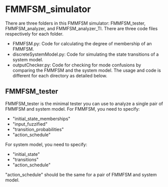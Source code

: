 # FMMFSM_simulator
There are three folders in this FMMFSM simulator: FMMFSM_tester, FMMFSM_analyzer, and FMMFSM_analyzer_Tl.
There are three code files respectively for each folder.
- FMMFSM.py: Code for calculating the degree of membership of an FMMFSM.
- discreteSystemModel.py: Code for simulating the state transitions of a system model.
- outputChecker.py: Code for checking for mode confusions by comparing the FMMFSM and the system model.
The usage and code is different for each directory as detailed below.

## FMMFSM_tester
FMMFSM_tester is the minimal tester you can use to analyze a single pair of FMMFSM and system model.
For FMMFSM, you need to specify:
- "initial_state_memberships"
- "input_fuzzified"
- "transition_probabilities"
- "action_schedule"

For system model, you need to specify:
- "initial_state"
- "transitions"
- "action_schedule"

"action_schedule" should be the same for a pair of FMMFSM and system model.
